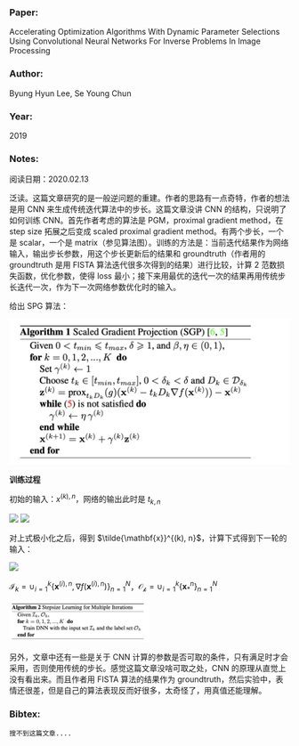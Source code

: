 ### Paper:

Accelerating Optimization Algorithms With Dynamic Parameter Selections Using Convolutional Neural Networks For Inverse Problems In Image Processing

### Author:

Byung Hyun Lee, Se Young Chun

### Year:

2019

### Notes:

阅读日期：2020.02.13

泛读。这篇文章研究的是一般逆问题的重建。作者的思路有一点奇特，作者的想法是用 CNN 来生成传统迭代算法中的步长。这篇文章没讲 CNN 的结构，只说明了如何训练 CNN。首先作者考虑的算法是 PGM，proximal gradient method，在 step size 拓展之后变成 scaled proximal gradient method。有两个步长，一个是 scalar，一个是 matrix（参见算法图）。训练的方法是：当前迭代结果作为网络输入，输出步长参数，用这个步长更新后的结果和 groundtruth（作者用的 groundtruth 是用 FISTA 算法迭代很多次得到的结果）进行比较，计算 2 范数损失函数，优化参数，使得 loss 最小；接下来用最优的迭代一次的结果再用传统步长迭代一次，作为下一次网络参数优化时的输入。

给出 SPG 算法：

<img src="https://raw.githubusercontent.com/Theodore-PKU/pictures/master/20200213171103.png" width="605"/>

**训练过程**

初始的输入：$x^{(k),n}$，网络的输出此时是 $t_{k,n}$

<img src="http://latex.codecogs.com/svg.latex? \tilde{\mathbf{x}}^{(k), n}=\mathcal{T}_{\lambda t}\left(\mathbf{x}^{(k), n}-t_{k, n} \nabla f\left(\mathbf{x}^{(k), n}\right)\right)" border="0"/>

<img src="http://latex.codecogs.com/svg.latex? \min _{\Theta} \frac{1}{2}\left\|\mathbf{x}_{*}^{n}-\mathcal{T}_{\lambda t}\left(\mathbf{x}^{(k), n}-t_{k, n}(\mathbf{\Theta}) \nabla \mathbf{f}\left(\mathbf{x}^{(\mathbf{k}), \mathbf{n}}\right)\right)\right\|^{2}" border="0"/>

对上式极小化之后，得到 $\tilde{\mathbf{x}}^{(k), n}$，计算下式得到下一轮的输入：

<img src="http://latex.codecogs.com/svg.latex? \mathbf{x}^{(k+1), n}=\mathcal{T}_{\lambda / L}\left(\tilde{\mathbf{x}}^{(k), n}-t_{L} \nabla f\left(\tilde{\mathbf{x}}^{(k), n}\right)\right." border="0"/>

$\mathcal{I}_{k}=\cup_{i=1}^{k}\left\{\mathbf{x}^{(i), n}, \nabla f\left(\mathbf{x}^{(i), n}\right)\right\}_{n=1}^{N}$，$\mathcal{O_k} = \cup_{i=1}^{k}\left\{\mathbf{x}_{*}^{n}\right\}_{n=1}^{N}$

<img src="https://raw.githubusercontent.com/Theodore-PKU/pictures/master/20200213170910.png" width="50%"/>

另外，文章中还有一些是关于 CNN 计算的参数是否可取的条件，只有满足时才会采用，否则使用传统的步长。感觉这篇文章没啥可取之处，CNN 的原理从直觉上没有看出来。而且作者用 FISTA 算法的结果作为 groundtruth，然后实验中，表情还很差，但是自己的算法表现反而好很多，太奇怪了，用真值还能理解。

### Bibtex:

```latex
搜不到这篇文章....
```

